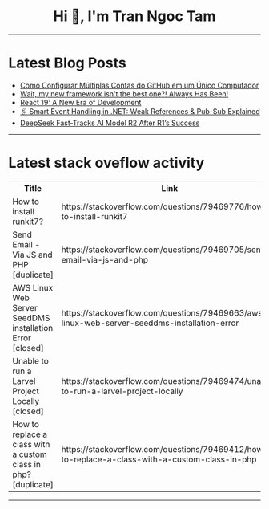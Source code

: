 <h1 align="center">Hi 👋, I'm Tran Ngoc Tam</h1>

---

# Latest Blog Posts 
<!-- BLOG-POST-LIST:START -->
- [Como Configurar Múltiplas Contas do GitHub em um Único Computador](https://dev.to/vitorrios1001/como-configurar-multiplas-contas-do-github-em-um-unico-computador-aop)
- [Wait, my new framework isn&#39;t the best one?! Always Has Been!](https://dev.to/alexmario74/wait-my-new-framework-isnt-the-best-one-always-has-been-53a4)
- [React 19: A New Era of Development](https://dev.to/babar_bilal_2e14c231dfa8d/react-19-a-new-era-of-development-20cc)
- [🖇️ Smart Event Handling in .NET: Weak References &amp; Pub-Sub Explained](https://dev.to/gigaherz/smart-event-handling-in-net-weak-references-pub-sub-explained-3l97)
- [DeepSeek Fast-Tracks AI Model R2 After R1’s Success](https://dev.to/wearetechi/deepseek-fast-tracks-ai-model-r2-after-r1s-success-gaj)
<!-- BLOG-POST-LIST:END -->

---

# Latest stack oveflow activity
<table>
  <tr><th>Title</th><th>Link</th></tr>
  <!-- STACKOVERFLOW:START --><tr><td>How to install runkit7?</td><td>https://stackoverflow.com/questions/79469776/how-to-install-runkit7</td></tr><tr><td>Send Email - Via JS and PHP [duplicate]</td><td>https://stackoverflow.com/questions/79469705/send-email-via-js-and-php</td></tr><tr><td>AWS Linux Web Server SeedDMS installation Error [closed]</td><td>https://stackoverflow.com/questions/79469663/aws-linux-web-server-seeddms-installation-error</td></tr><tr><td>Unable to run a Larvel Project Locally [closed]</td><td>https://stackoverflow.com/questions/79469474/unable-to-run-a-larvel-project-locally</td></tr><tr><td>How to replace a class with a custom class in php? [duplicate]</td><td>https://stackoverflow.com/questions/79469412/how-to-replace-a-class-with-a-custom-class-in-php</td></tr><!-- STACKOVERFLOW:END -->
</table>

---


